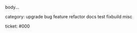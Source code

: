 <!-- 🎉🚀 Thanks for submitting a PR!
📐 Format this PR template as follows:
   - 1️⃣ PR title (above): concise overview
   - 2️⃣ PR body: Replace 'body...' with detailed description of the change.
   - 3️⃣ category: Pick one, delete the rest.
   - 4️⃣ ticket: Replace #000 with link to a GitHub issue (or 'none' if PR is trivial).
🧑‍🎓 Please review our contribution guide https://github.com/ObolNetwork/charon/blob/main/docs/contributing.md
   - 🌱 Starting with an issue, outlining the problem and proposed solution, is highly encouraged.
   - 🧪 Make sure you completed all tests specified in the issue, if any.
   - 📘 Create a Github issue in the docs repo if relevant to update Obol public documentation based on these changes.
   - 🐘🐁 We do trunk based development; small PRs on stable main branch.
💀 Delete these instructions
-->
body...

category: upgrade bug feature refactor docs test fixbuild misc

ticket: #000
